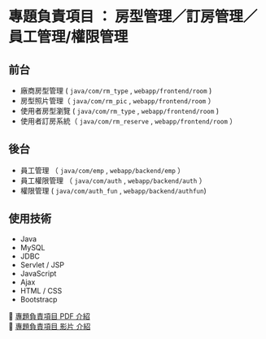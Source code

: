 # 專題負責項目 ： 房型管理／訂房管理／員工管理/權限管理

## 前台
- 廠商房型管理 ( `java/com/rm_type` , `webapp/frontend/room` )
- 房型照片管理（ `java/com/rm_pic` , `webapp/frontend/room` ）
- 使用者房型瀏覽 ( `java/com/rm_type` , `webapp/frontend/room` )
- 使用者訂房系統（ `java/com/rm_reserve` , `webapp/frontend/room` ）

## 後台
- 員工管理 （ `java/com/emp` , `webapp/backend/emp` ）
- 員工權限管理 （ `java/com/auth` , `webapp/backend/auth` ）
- 權限管理 ( `java/com/auth_fun` , `webapp/backend/authfun`)

## 使用技術
- Java
- MySQL
- JDBC
- Servlet / JSP
- JavaScript
- Ajax
- HTML / CSS
- Bootstracp

:pushpin:  [專題負責項目 PDF 介紹](https://drive.google.com/file/d/1Hi76ELpkAVJ6ubyuMBKfOqj_Ve1Mimsi/view?usp=sharing) <br>
:pushpin:  [專題負責項目 影片 介紹](https://youtu.be/L4H-SGi3JmM)
